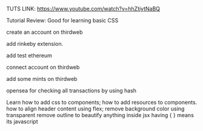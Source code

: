 TUTS LINK: https://www.youtube.com/watch?v=hhZtiytNaBQ

Tutorial Review: Good for learning basic CSS

create an account on thirdweb

add rinkeby extension.

add test ethereum

connect account on thirdweb

add some mints on thirdweb

opensea for checking all transactions by using hash


Learn 
    how to add css to components;
    how to add resources to components.
    how to align header content using flex;
    remove background color using transparent
    remove outline to beautify
    anything inside jsx having { } means its javascript

